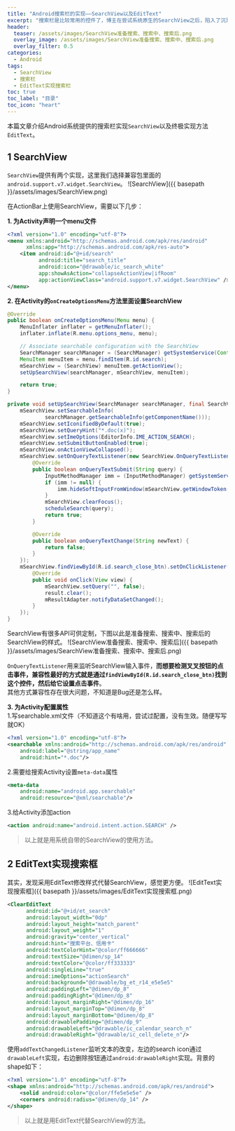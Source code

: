 ```yaml
---
title: "Android搜索栏的实现——SearchView以及EditText"
excerpt: "搜索栏是比较常用的控件了，博主在尝试系统原生的SearchView之后，陷入了沉思😿"
header:
  teaser: /assets/images/SearchView准备搜索、搜索中、搜索后.png
  overlay_image: /assets/images/SearchView准备搜索、搜索中、搜索后.png
  overlay_filter: 0.5
categories:
  - Android
tags:
  - SearchView
  - 搜索栏
  - EditText实现搜索栏
toc: true
toc_label: "目录"
toc_icon: "heart"
---
```


本篇文章介绍Android系统提供的搜索栏实现`SearchView`以及终极实现方法`EditText`。

## 1 SearchView

`SearchView`提供有两个实现，这里我们选择兼容包里面的`android.support.v7.widget.SearchView`。
![SearchView]({{ basepath }}/assets/images/SearchView.png)

在ActionBar上使用SearchView，需要以下几步：

**1. 为Activity声明一个menu文件**
```xml
<?xml version="1.0" encoding="utf-8"?>
<menu xmlns:android="http://schemas.android.com/apk/res/android"
      xmlns:app="http://schemas.android.com/apk/res-auto">
    <item android:id="@+id/search"
          android:title="search_title"
          android:icon="@drawable/ic_search_white"
          app:showAsAction="collapseActionView|ifRoom"
          app:actionViewClass="android.support.v7.widget.SearchView" />
</menu>
```
**2. 在Activity的`onCreateOptionsMenu`方法里面设置SearchView**
```java
@Override
public boolean onCreateOptionsMenu(Menu menu) {
    MenuInflater inflater = getMenuInflater();
    inflater.inflate(R.menu.options_menu, menu);

    // Associate searchable configuration with the SearchView
    SearchManager searchManager = (SearchManager) getSystemService(Context.SEARCH_SERVICE);
    MenuItem menuItem = menu.findItem(R.id.search);
    mSearchView = (SearchView) menuItem.getActionView();
    setUpSearchView(searchManager, mSearchView, menuItem);

    return true;
}

private void setUpSearchView(SearchManager searchManager, final SearchView mSearchView, MenuItem menuItem) {
    mSearchView.setSearchableInfo(
            searchManager.getSearchableInfo(getComponentName()));
    mSearchView.setIconifiedByDefault(true);
    mSearchView.setQueryHint("*.doc(x)");
    mSearchView.setImeOptions(EditorInfo.IME_ACTION_SEARCH);
    mSearchView.setSubmitButtonEnabled(true);
    mSearchView.onActionViewCollapsed();
    mSearchView.setOnQueryTextListener(new SearchView.OnQueryTextListener() {
        @Override
        public boolean onQueryTextSubmit(String query) {
            InputMethodManager imm = (InputMethodManager) getSystemService(Context.INPUT_METHOD_SERVICE);
            if (imm != null) {
                imm.hideSoftInputFromWindow(mSearchView.getWindowToken(), 0);
            }
            mSearchView.clearFocus();
            scheduleSearch(query);
            return true;
        }

        @Override
        public boolean onQueryTextChange(String newText) {
            return false;
        }
    });
    mSearchView.findViewById(R.id.search_close_btn).setOnClickListener(new View.OnClickListener() {
        @Override
        public void onClick(View view) {
            mSearchView.setQuery("", false);
            result.clear();
            mResultAdapter.notifyDataSetChanged();
        }
    });
}
```
SearchView有很多API可供定制，下图以此是准备搜索、搜索中、搜索后的SearchView的样式。
![SearchView准备搜索、搜索中、搜索后]({{ basepath }}/assets/images/SearchView准备搜索、搜索中、搜索后.png)

`OnQueryTextListener`用来监听SearchView输入事件，**而想要检测叉叉按钮的点击事件，兼容性最好的方式就是通过`findViewById(R.id.search_close_btn)`找到这个控件，然后给它设置点击事件**。  
其他方式兼容性存在很大问题，不知道是Bug还是怎么样。

**3. 为Activity配置属性**  
1.写searchable.xml文件（不知道这个有啥用，尝试过配置，没有生效。随便写写就OK）  

```xml
<?xml version="1.0" encoding="utf-8"?>
<searchable xmlns:android="http://schemas.android.com/apk/res/android"
    android:label="@string/app_name"
    android:hint="*.doc"/>
```

2.需要给搜索Activity设置`meta-data`属性  

```xml
<meta-data
    android:name="android.app.searchable"
    android:resource="@xml/searchable"/>
```

3.给Activity添加action

```xml
<action android:name="android.intent.action.SEARCH" />
```

> 以上就是用系统自带的SearchView的使用方法。

## 2 EditText实现搜索框

其实，发现采用EditText修改样式代替SearchView，感觉更方便。
![EditText实现搜索框]({{ basepath }}/assets/images/EditText实现搜索框.png)

```xml
<ClearEditText
      android:id="@+id/et_search"
      android:layout_width="0dp"
      android:layout_height="match_parent"
      android:layout_weight="1"
      android:gravity="center_vertical"
      android:hint="搜索平台、信用卡"
      android:textColorHint="@color/ff666666"
      android:textSize="@dimen/sp_14"
      android:textColor="@color/ff333333"
      android:singleLine="true"
      android:imeOptions="actionSearch"
      android:background="@drawable/bg_et_r14_e5e5e5"
      android:paddingLeft="@dimen/dp_8"
      android:paddingRight="@dimen/dp_8"
      android:layout_marginRight="@dimen/dp_16"
      android:layout_marginTop="@dimen/dp_8"
      android:layout_marginBottom="@dimen/dp_8"
      android:drawablePadding="@dimen/dp_9"
      android:drawableLeft="@drawable/ic_calendar_search_n"
      android:drawableRight="@drawable/ic_cell_delete_n"/>
```
使用`addTextChangedListener`监听文本的改变，左边的search icon通过`drawableLeft`实现，右边删除按钮通过`android:drawableRight`实现。背景的shape如下：
```xml
<?xml version="1.0" encoding="utf-8"?>
<shape xmlns:android="http://schemas.android.com/apk/res/android">
    <solid android:color="@color/ffe5e5e5e" />
    <corners android:radius="@dimen/dp_14" />
</shape>
```

> 以上就是用EditText代替SearchView的方法。

